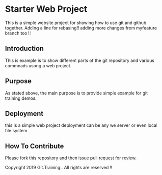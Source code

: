 # Starter Web Project

This is a simple website project for showing how to use git and github together.
Adding a line for rebasing!! adding more changes from myfeature branch too !!

## Introduction

This is example is to show different parts of the git repository and various commnads usong a web project.

## Purpose

As stated above, the main purpose is to provide simple example for git training demos.

## Deployment

this is a simple web project deployment can be any we server or even local file system

## How To Contribute

Please fork this repository and then issue pull request for review.

Copyright 2019 Git.Training.. All rights are reserved !!
